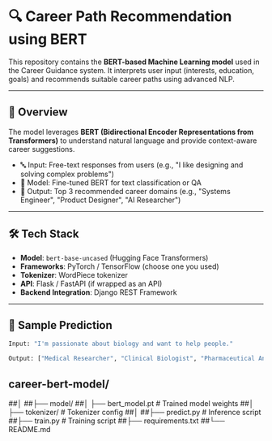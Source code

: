# 🔍 Career Path Recommendation using BERT

This repository contains the **BERT-based Machine Learning model** used in the Career Guidance system. It interprets user input (interests, education, goals) and recommends suitable career paths using advanced NLP.

---

## 🚀 Overview

The model leverages **BERT (Bidirectional Encoder Representations from Transformers)** to understand natural language and provide context-aware career suggestions.

- 🔤 Input: Free-text responses from users (e.g., "I like designing and solving complex problems")
- 🧠 Model: Fine-tuned BERT for text classification or QA
- 🎯 Output: Top 3 recommended career domains (e.g., "Systems Engineer", "Product Designer", "AI Researcher")

---

## 🛠️ Tech Stack

- **Model**: `bert-base-uncased` (Hugging Face Transformers)
- **Frameworks**: PyTorch / TensorFlow (choose one you used)
- **Tokenizer**: WordPiece tokenizer
- **API**: Flask / FastAPI (if wrapped as an API)
- **Backend Integration**: Django REST Framework

---

## 🧪 Sample Prediction

```python
Input: "I'm passionate about biology and want to help people."

Output: ["Medical Researcher", "Clinical Biologist", "Pharmaceutical Analyst"]
```

## career-bert-model/
##│
##├── model/
##│   ├── bert_model.pt         # Trained model weights
##│   ├── tokenizer/            # Tokenizer config
##│
##├── predict.py                # Inference script
##├── train.py                  # Training script
##├── requirements.txt
##└── README.md
